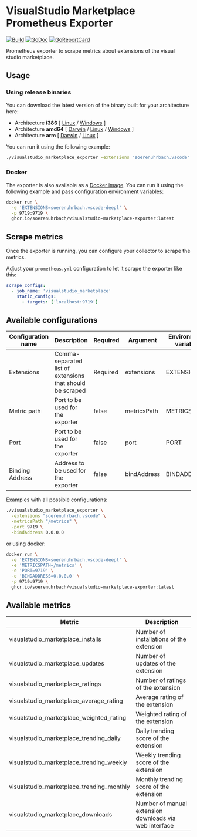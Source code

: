 # VisualStudio Marketplace Prometheus Exporter

[![Build](https://github.com/soerenuhrbach/visualstudio-marketplace-exporter/actions/workflows/ci.yml/badge.svg)](https://github.com/soerenuhrbach/visualstudio-marketplace-exporter/actions/workflows/ci.yml)
[![GoDoc](https://godoc.org/github.com/soerenuhrbach/visualstudio-marketplace-exporter?status.png)](https://godoc.org/github.com/soerenuhrbach/visualstudio-marketplace-exporter)
[![GoReportCard](https://goreportcard.com/badge/github.com/soerenuhrbach/visualstudio-marketplace-exporter)](https://goreportcard.com/report/github.com/soerenuhrbach/visualstudio-marketplace-exporter)

Prometheus exporter to scrape metrics about extensions of the visual studio marketplace.

## Usage

### Using release binaries 

You can download the latest version of the binary built for your architecture here:

* Architecture **i386** [
    [Linux](https://github.com/soerenuhrbach/visualstudio-marketplace-exporter/releases/latest/download/visualstudio_marketplace_exporter-linux-386) /
    [Windows](https://github.com/soerenuhrbach/visualstudio-marketplace-exporter/releases/latest/download/visualstudio_marketplace_exporter-windows-386.exe)
]
* Architecture **amd64** [
    [Darwin](https://github.com/soerenuhrbach/visualstudio-marketplace-exporter/releases/latest/download/visualstudio_marketplace_exporter-darwin-amd64) /
    [Linux](https://github.com/soerenuhrbach/visualstudio-marketplace-exporter/releases/latest/download/visualstudio_marketplace_exporter-linux-amd64) /
    [Windows](https://github.com/soerenuhrbach/visualstudio-marketplace-exporter/releases/latest/download/visualstudio_marketplace_exporter-windows-amd64.exe)
]
* Architecture **arm** [
    [Darwin](https://github.com/soerenuhrbach/visualstudio-marketplace-exporter/releases/latest/download/visualstudio_marketplace_exporter-darwin-arm64) /
    [Linux](https://github.com/soerenuhrbach/visualstudio-marketplace-exporter/releases/latest/download/visualstudio_marketplace_exporter-linux-arm)
]

You can run it using the following example:

```bash
./visualstudio_marketplace_exporter -extensions "soerenuhrbach.vscode"
```

### Docker 

The exporter is also available as a [Docker image](https://github.com/soerenuhrbach/visualstudio-marketplace-exporter/pkgs/container/visualstudio-marketplace-exporter).
You can run it using the following example and pass configuration environment variables:

```bash
docker run \
  -e 'EXTENSIONS=soerenuhrbach.vscode-deepl' \
  -p 9719:9719 \
  ghcr.io/soerenuhrbach/visualstudio-marketplace-exporter:latest
```

## Scrape metrics

Once the exporter is running, you can configure your collector to scrape the metrics. 

Adjust your `prometheus.yml` configuration to let it scrape the exporter like this:

```yaml
scrape_configs:
  - job_name: 'visualstudio_marketplace'
    static_configs:
      - targets: ['localhost:9719']
```

## Available configurations

|Configuration name|Description|Required|Argument|Environment variable|Default|
|---|---|---|---|---|---|
|Extensions|Comma-separated list of extensions that should be scraped|Required|extensions|EXTENSIONS|-|
|Metric path|Port to be used for the exporter|false|metricsPath|METRICSPATH|/metrics|
|Port|Port to be used for the exporter|false|port|PORT|9719|
|Binding Address|Address to be used for the exporter|false|bindAddress|BINDADDRESS|0.0.0.0|

Examples with all possible configurations:

```bash
./visualstudio_marketplace_exporter \
  -extensions "soerenuhrbach.vscode" \
  -metricsPath "/metrics" \
  -port 9719 \
  -bindAddress 0.0.0.0
```
or using docker:

```bash
docker run \
  -e 'EXTENSIONS=soerenuhrbach.vscode-deepl' \
  -e 'METRICSPATH=/metrics' \
  -e 'PORT=9719' \
  -e 'BINDADDRESS=0.0.0.0' \
  -p 9719:9719 \
  ghcr.io/soerenuhrbach/visualstudio-marketplace-exporter:latest
```

## Available metrics

|Metric|Description|
|---|---|
|visualstudio_marketplace_installs|Number of installations of the extension|
|visualstudio_marketplace_updates|Number of updates of the extension|
|visualstudio_marketplace_ratings|Number of ratings of the extension|
|visualstudio_marketplace_average_rating|Average rating of the extension|
|visualstudio_marketplace_weighted_rating|Weighted rating of the extension|
|visualstudio_marketplace_trending_daily|Daily trending score of the extension|
|visualstudio_marketplace_trending_weekly|Weekly trending score of the extension|
|visualstudio_marketplace_trending_monthly|Monthly trending score of the extension|
|visualstudio_marketplace_downloads|Number of manual extension downloads via web interface|